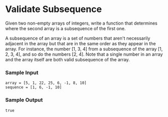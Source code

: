 # Validate Subsequence
Given two non-empty arrays of integers, write a function that determines where the second array is a subsequence of the first one.

A subsequence of an array is a set of numbers that aren't necessarily adjacent in the array but that are in the same order as they appear in the array. For instance, the number [1, 3, 4] from a subsequence of the array [1, 2, 3, 4], and so do the numbers [2, 4]. Note that a single number in an array and the array itself are both valid subsequence of the array.

### Sample Input
```
array = [5, 1, 22, 25, 6, -1, 8, 10]
sequence = [1, 6, -1, 10]
```

### Sample Output
```
true
```